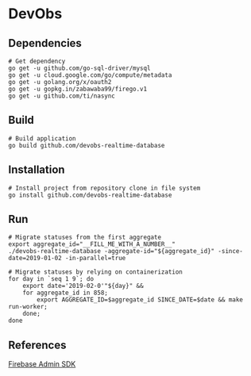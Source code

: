 # DevObs

## Dependencies

```
# Get dependency
go get -u github.com/go-sql-driver/mysql
go get -u cloud.google.com/go/compute/metadata
go get -u golang.org/x/oauth2
go get -u gopkg.in/zabawaba99/firego.v1
go get -u github.com/ti/nasync
```

## Build


```
# Build application
go build github.com/devobs-realtime-database
```

## Installation

```
# Install project from repository clone in file system
go install github.com/devobs-realtime-database
```

## Run

```
# Migrate statuses from the first aggregate
export aggregate_id="__FILL_ME_WITH_A_NUMBER__"
./devobs-realtime-database -aggregate-id="${aggregate_id}" -since-date=2019-01-02 -in-parallel=true
```

```
# Migrate statuses by relying on containerization
for day in `seq 1 9`; do
    export date='2019-02-0'"${day}" &&
    for aggregate_id in 858;
        export AGGREGATE_ID=$aggregate_id SINCE_DATE=$date && make run-worker;
    done;
done
```

## References

[Firebase Admin SDK](https://console.firebase.google.com)
